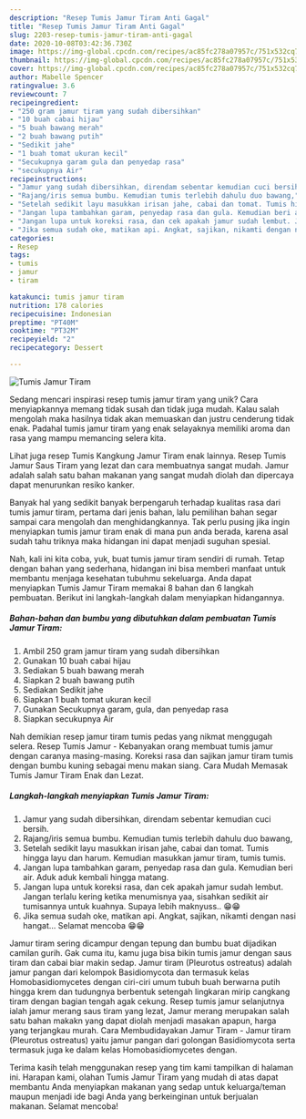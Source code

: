 ```yaml
---
description: "Resep Tumis Jamur Tiram Anti Gagal"
title: "Resep Tumis Jamur Tiram Anti Gagal"
slug: 2203-resep-tumis-jamur-tiram-anti-gagal
date: 2020-10-08T03:42:36.730Z
image: https://img-global.cpcdn.com/recipes/ac85fc278a07957c/751x532cq70/tumis-jamur-tiram-foto-resep-utama.jpg
thumbnail: https://img-global.cpcdn.com/recipes/ac85fc278a07957c/751x532cq70/tumis-jamur-tiram-foto-resep-utama.jpg
cover: https://img-global.cpcdn.com/recipes/ac85fc278a07957c/751x532cq70/tumis-jamur-tiram-foto-resep-utama.jpg
author: Mabelle Spencer
ratingvalue: 3.6
reviewcount: 7
recipeingredient:
- "250 gram jamur tiram yang sudah dibersihkan"
- "10 buah cabai hijau"
- "5 buah bawang merah"
- "2 buah bawang putih"
- "Sedikit jahe"
- "1 buah tomat ukuran kecil"
- "Secukupnya garam gula dan penyedap rasa"
- "secukupnya Air"
recipeinstructions:
- "Jamur yang sudah dibersihkan, direndam sebentar kemudian cuci bersih."
- "Rajang/iris semua bumbu. Kemudian tumis terlebih dahulu duo bawang,"
- "Setelah sedikit layu masukkan irisan jahe, cabai dan tomat. Tumis hingga layu dan harum. Kemudian masukkan jamur tiram, tumis tumis."
- "Jangan lupa tambahkan garam, penyedap rasa dan gula. Kemudian beri air. Aduk aduk kembali hingga matang."
- "Jangan lupa untuk koreksi rasa, dan cek apakah jamur sudah lembut. Jangan terlalu kering ketika menumisnya yaa, sisahkan sedikit air tumisannya untuk kuahnya. Supaya lebih maknyuss.. 😁😁"
- "Jika semua sudah oke, matikan api. Angkat, sajikan, nikamti dengan nasi hangat... Selamat mencoba 😁😁"
categories:
- Resep
tags:
- tumis
- jamur
- tiram

katakunci: tumis jamur tiram 
nutrition: 178 calories
recipecuisine: Indonesian
preptime: "PT40M"
cooktime: "PT32M"
recipeyield: "2"
recipecategory: Dessert

---
```



![Tumis Jamur Tiram](https://img-global.cpcdn.com/recipes/ac85fc278a07957c/751x532cq70/tumis-jamur-tiram-foto-resep-utama.jpg)

Sedang mencari inspirasi resep tumis jamur tiram yang unik? Cara menyiapkannya memang tidak susah dan tidak juga mudah. Kalau salah mengolah maka hasilnya tidak akan memuaskan dan justru cenderung tidak enak. Padahal tumis jamur tiram yang enak selayaknya memiliki aroma dan rasa yang mampu memancing selera kita.

Lihat juga resep Tumis Kangkung Jamur Tiram enak lainnya. Resep Tumis Jamur Saus Tiram yang lezat dan cara membuatnya sangat mudah. Jamur adalah salah satu bahan makanan yang sangat mudah diolah dan dipercaya dapat menurunkan resiko kanker.

Banyak hal yang sedikit banyak berpengaruh terhadap kualitas rasa dari tumis jamur tiram, pertama dari jenis bahan, lalu pemilihan bahan segar sampai cara mengolah dan menghidangkannya. Tak perlu pusing jika ingin menyiapkan tumis jamur tiram enak di mana pun anda berada, karena asal sudah tahu triknya maka hidangan ini dapat menjadi suguhan spesial.


Nah, kali ini kita coba, yuk, buat tumis jamur tiram sendiri di rumah. Tetap dengan bahan yang sederhana, hidangan ini bisa memberi manfaat untuk membantu menjaga kesehatan tubuhmu sekeluarga. Anda dapat menyiapkan Tumis Jamur Tiram memakai 8 bahan dan 6 langkah pembuatan. Berikut ini langkah-langkah dalam menyiapkan hidangannya.

<!--inarticleads1-->

##### Bahan-bahan dan bumbu yang dibutuhkan dalam pembuatan Tumis Jamur Tiram:

1. Ambil 250 gram jamur tiram yang sudah dibersihkan
1. Gunakan 10 buah cabai hijau
1. Sediakan 5 buah bawang merah
1. Siapkan 2 buah bawang putih
1. Sediakan Sedikit jahe
1. Siapkan 1 buah tomat ukuran kecil
1. Gunakan Secukupnya garam, gula, dan penyedap rasa
1. Siapkan secukupnya Air


Nah demikian resep jamur tiram tumis pedas yang nikmat menggugah selera. Resep Tumis Jamur - Kebanyakan orang membuat tumis jamur dengan caranya masing-masing. Koreksi rasa dan sajikan jamur tiram tumis dengan bumbu kuning sebagai menu makan siang. Cara Mudah Memasak Tumis Jamur Tiram Enak dan Lezat. 

<!--inarticleads2-->

##### Langkah-langkah menyiapkan Tumis Jamur Tiram:

1. Jamur yang sudah dibersihkan, direndam sebentar kemudian cuci bersih.
1. Rajang/iris semua bumbu. Kemudian tumis terlebih dahulu duo bawang,
1. Setelah sedikit layu masukkan irisan jahe, cabai dan tomat. Tumis hingga layu dan harum. Kemudian masukkan jamur tiram, tumis tumis.
1. Jangan lupa tambahkan garam, penyedap rasa dan gula. Kemudian beri air. Aduk aduk kembali hingga matang.
1. Jangan lupa untuk koreksi rasa, dan cek apakah jamur sudah lembut. Jangan terlalu kering ketika menumisnya yaa, sisahkan sedikit air tumisannya untuk kuahnya. Supaya lebih maknyuss.. 😁😁
1. Jika semua sudah oke, matikan api. Angkat, sajikan, nikamti dengan nasi hangat... Selamat mencoba 😁😁


Jamur tiram sering dicampur dengan tepung dan bumbu buat dijadikan camilan gurih. Gak cuma itu, kamu juga bisa bikin tumis jamur dengan saus tiram dan cabai biar makin sedap. Jamur tiram (Pleurotus ostreatus) adalah jamur pangan dari kelompok Basidiomycota dan termasuk kelas Homobasidiomycetes dengan ciri-ciri umum tubuh buah berwarna putih hingga krem dan tudungnya berbentuk setengah lingkaran mirip cangkang tiram dengan bagian tengah agak cekung. Resep tumis jamur selanjutnya ialah jamur merang saus tiram yang lezat, Jamur merang merupakan salah satu bahan makakn yang dapat diolah menjadi masakan apapun, harga yang terjangkau murah. Cara Membudidayakan Jamur Tiram - Jamur tiram (Pleurotus ostreatus) yaitu jamur pangan dari golongan Basidiomycota serta termasuk juga ke dalam kelas Homobasidiomycetes dengan. 

Terima kasih telah menggunakan resep yang tim kami tampilkan di halaman ini. Harapan kami, olahan Tumis Jamur Tiram yang mudah di atas dapat membantu Anda menyiapkan makanan yang sedap untuk keluarga/teman maupun menjadi ide bagi Anda yang berkeinginan untuk berjualan makanan. Selamat mencoba!
